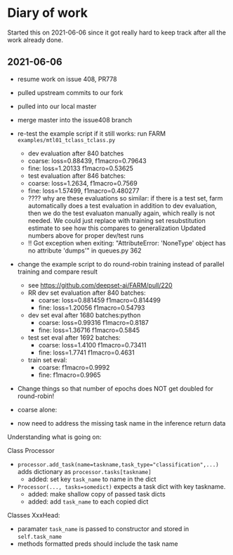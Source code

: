 # Diary of work

Started this on 2021-06-06 since it got really hard to keep track after all the work already done.


## 2021-06-06

* resume work on issue 408, PR778
* pulled upstream commits to our fork
* pulled into our local master
* merge master into the issue408 branch
* re-test the example script if it still works: run FARM `examples/mtl01_tclass_tclass.py`
  * dev evaluation after 840 batches 
  * coarse: loss=0.88439, f1macro=0.79643
  * fine: loss=1.20133 f1macro=0.53625
  * test evaluation after 846 batches:
  * coarse: loss=1.2634, f1macro=0.7569
  * fine: loss=1.57499, f1macro=0.480277
  * ???? why are these evaluations so similar: if there is a test set, farm automatically does a test evaluation
    in addition to dev evaluation, then we do the test evaluaton manually again, which really is not needed.
    We could just replace with training set resubstitution estimate to see how this compares to generalization
    Updated numbers above for proper dev/test runs
  * !! Got exception when exiting: "AttributeError: 'NoneType' object has no attribute 'dumps'" in queues.py 362
* change the example script to do round-robin training instead of parallel training and compare result
  * see https://github.com/deepset-ai/FARM/pull/220
  * RR dev set evaluation after 840 batches:
    * coarse: loss=0.881459 f1macro=0.814499
    * fine: loss=1.20056 f1macro=0.54793
  * dev set  eval after 1680 batches:python 
    * coarse: loss=0.99316 f1macro=0.8187
    * fine: loss=1.36716 f1macro=0.5845
  * test set eval after 1692 batches:
    * coarse: loss=1.4100 f1macro=0.73411
    * fine: loss=1.7741 f1macro=0.4631
  * train set eval:
    * coarse: f1macro=0.9992
    * fine: f1macro=0.9965
* Change things so that number of epochs does NOT get doubled for round-robin!
* coarse alone:

* now need to address  the missing task name in the inference return data

Understanding what is going on:

Class Processor 
* `processor.add_task(name=taskname,task_type="classification",...)` adds dictionary as `processor.tasks[taskname]`
  * added: set key `task_name` to name in the dict
* `Processor(..., tasks=somedict)` expects a task dict with key taskname.
  * added: make shallow copy of passed task dicts
  * added: add `task_name` to each copied dict
  
Classes XxxHead:
* paramater `task_name` is passed to constructor  and stored in `self.task_name`
* methods formatted preds should include the task name
